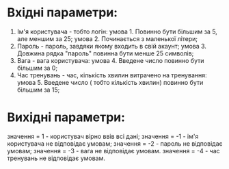 # Вхідні параметри:
1. Ім'я користувача - тобто логін:
умова 1. Повинно бути більшим за 5, але меншим за 25;
умова 2. Починається з маленької літери;
2. Пароль -  пароль, завдяки якому входить в свій акаунт;
умова 3. Довжина рядка "пароль" повинна бути менше 25 символів;   
3. Вага - вага користувача:
умова 4. Введене число повинно бути більшим за 0;
4. Час тренувань - час, кількість хвилин витрачено на тренування:
умова 5. Введене число ( тобто кількість хвилин) повинно бути більшим за 15;
# Вихідні параметри:
значення = 1 - користувач вірно ввів всі дані;
значення = -1 - ім'я користувача не відповідає умовам;
значення = -2 - пароль не відповідає умовам;
значення = -3 - вага не відповідає умовам.
значення = -4 - час тренувань не відповідає умовам.
